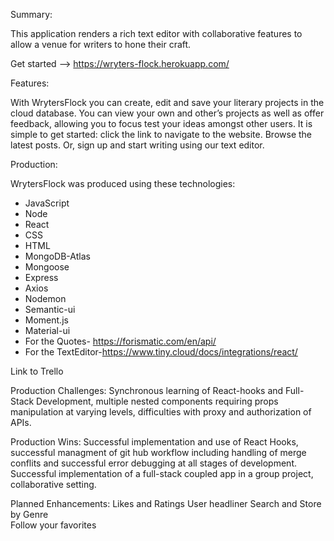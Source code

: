 Summary:

This application renders a rich text editor with collaborative features to allow a venue for writers to hone their craft.

Get started -->  https://wryters-flock.herokuapp.com/

Features:

With WrytersFlock you can create, edit and save your literary projects in the cloud database. You can view your own and other’s projects as well as offer feedback, allowing you to focus test your ideas amongst other users. It is simple to get started: click the link to navigate to the website. Browse the latest posts. Or, sign up and start writing using our text editor. 

Production:

WrytersFlock was produced using these technologies:
* JavaScript
* Node
* React
* CSS
* HTML
* MongoDB-Atlas
* Mongoose
* Express
* Axios
* Nodemon
* Semantic-ui
* Moment.js
* Material-ui
* For the Quotes- https://forismatic.com/en/api/
* For the TextEditor-https://www.tiny.cloud/docs/integrations/react/

Link to Trello

Production Challenges: 
    Synchronous learning of React-hooks and Full-Stack Development, multiple nested components requiring props manipulation at varying levels, difficulties with proxy and authorization of APIs. 
    
Production Wins:
    Successful implementation and use of React Hooks, successful managment of git hub workflow including handling of merge conflits and successful error debugging at all stages of development. Successful implementation of a full-stack coupled app in a group project, collaborative setting.


Planned Enhancements:
    Likes and Ratings
    User headliner
    Search and Store by Genre    
    Follow your favorites
